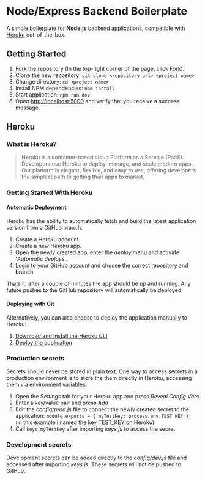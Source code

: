 # Node/Express Backend Boilerplate

A simple boilerplate for **Node.js** backend applications, compatible with
[Heroku](https://feedback-collector.herokuapp.com/) out-of-the-box.

## Getting Started

1. Fork the repository (In the top-right corner of the page, click Fork).
2. Clone the new repository: `git clone <repository url> <project name>`
3. Change directory: `cd <project name>`
4. Install NPM dependencies: `npm install`
5. Start application: `npm run dev`
6. Open [http://localhost:5000](http://localhost:5000) and verify that you receive a success message.

## Heroku

### What is Heroku?

> Heroku is a container-based cloud Platform as a Service (PaaS). Developers use Heroku to deploy, manage, and scale modern apps. Our platform is elegant, flexible, and easy to use, offering developers the simplest path to getting their apps to market.

### Getting Started With Heroku

#### Automatic Deployment

Heroku has the ability to automatically fetch and build the latest application version from a GitHub branch.

1. Create a Heroku account.
2. Create a new Heroku app.
3. Open the newly created app, enter the _deploy_ menu and activate '_Automatic deploys_'.
4. Login to your GitHub account and choose the correct repository and branch.

Thats it, after a couple of minutes the app should be up and running. Any future pushes to the GitHub repository will automatically be deployed.

#### Deploying with Git

Alternatively, you can also choose to deploy the application manually to Heroku:

1. [Download and install the Heroku CLI](https://devcenter.heroku.com/articles/heroku-cli)
2. [Deploy the application](https://devcenter.heroku.com/articles/getting-started-with-nodejs#deploy-the-app)

### Production secrets

Secrets should never be stored in plain text. One way to access secrets in a production environment is to store the them directly in Heroku, accessing them via environment variables:

1. Open the _Settings_ tab for your Heroku app and press _Reveal Config Vars_
2. Enter a key/value pair and press _Add_
3. Edit the _config/prod.js_ file to connect the newly created secret to the application: `module.exports = { myTestKey: process.env.TEST_KEY };` (in this example i named the key TEST_KEY on Heroku)
4. Call `keys.myTestKey` after importing _keys.js_ to access the secret

### Development secrets

Development secrets can be added directly to the _config/dev.js_ file and accessed after importing _keys.js_. These secrets will not be pushed to GitHub.
